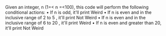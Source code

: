 Given an integer, n (1=< n =<100), this code will perform the following conditional actions:
•	If n is odd, it'll print Weird
•	If n is even and in the inclusive range of  2 to 5 , it'll print Not Weird
•	If n is even and in the inclusive range of  6 to 20 , it'll print Weird
•	If n is even and greater than 20, it'll print Not Weird
